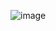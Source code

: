 ![image](https://github.com/rananjaysingh20/manufac-assignment.github.io/assets/61154032/65ef4e34-69bc-4631-a15c-cb106b93f98c)
